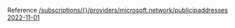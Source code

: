 Reference [/subscriptions/{}/providers/microsoft.network/publicipaddresses 2022-11-01](/Resources/mgmt-plane/L3N1YnNjcmlwdGlvbnMve30vcHJvdmlkZXJzL21pY3Jvc29mdC5uZXR3b3JrL3B1YmxpY2lwYWRkcmVzc2Vz/2022-11-01.xml)
